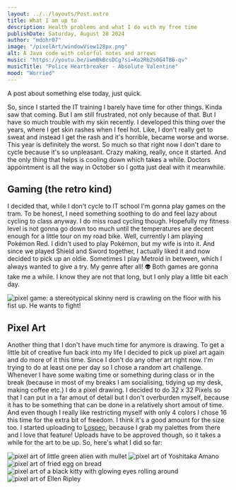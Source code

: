 ```yaml
---
layout: ../../layouts/Post.astro
title: What I am up to
description: Health problems and what I do with my free time
publishDate: Saturday, August 28 2024
author: "mdohr07"
image: "/pixelArt/windowView128px.png"
alt: A Java code with colorful notes and arrows
music: "https://youtu.be/iwmBkBcsDCg?si=Ko2Rb2s0G4TB6-qv"
musicTitle: "Police Heartbreaker - Absolute Valentine"
mood: "Worried"
---
```

A post about something else today, just quick. 

So, since I started the IT training I barely have time for other things. Kinda saw that coming. But I am still frustrated, not only because of that. But I have so much trouble with my skin recently. I developed this thing over the years, where I get skin rashes when I feel hot. Like, I don't really get to sweat and instead I get the rash and it's horrible, became worse and worse. This year is definitely the worst. So much so that right now I don't dare to cycle because it's so unpleasant. Crazy making, really, once it started. And the only thing that helps is cooling down which takes a while. Doctors appointment is all the way in October so I gotta just deal with it meanwhile. 

## Gaming (the retro kind)
I decided that, while I don't cycle to IT school I'm gonna play games on the tram. To be honest, I need something soothing to do and feel lazy about cycling to class anyway. I do miss road cycling though. Hopefully my fitness level is not gonna go down too much until the temperatures are decent enough for a little tour on my road bike. Well, currently I am playing Pokémon Red. I didn't used to play Pokémon, but my wife is into it. And since we played Shield and Sword together, I actually liked it and now decided to pick up an oldie. Sometimes I play Metroid in between, which I always wanted to give a try. My genre after all! 👽 Both games are gonna take me a while. I know they are not that long, but I only play a little bit each day.

<img src="/blogimg/2024-08/pokemonRedNerd.bmp" alt="pixel game: a stereotypical skinny nerd is crawling on the floor with his fist up. He wants to fight!">

## Pixel Art 
Another thing that I don't have much time for anymore is drawing. To get a little bit of creative fun back into my life I decided to pick up pixel art again and do more of it this time. Since I don't do any other art right now. I'm trying to do at least one per day so I chose a random art challenge. Whenever I have some waiting time or something during class or in the break (because in most of my breaks I am socialising, tidying up my desk, making coffee etc.) I do a pixel drawing. 
I decided to do 32 x 32 Pixels so that I can put in a far amout of detail but I don't overburden myself, because it has to be something that can be done in a relatively short amout of time. And even though I really like restricting myself with only 4 colors I chose 16 this time for the extra bit of freedom. I think it's a good amount for the size too. I started uploading to <a href="https://lospec.com/mdohr07" target="_blank">Lospec</a>, because I grab my palettes from there and I love that feature! Uploads have to be approved though, so it takes a while for the art to be up. So, here's what I did so far:


<img src="/pixelArt/waving128px.png" alt="pixel art of little green alien with mullet">
<img src="/pixelArt/amanoYoshitaka128px.png" alt="pixel art of Yoshitaka Amano"> 
<img src="/pixelArt/eggOnBread128px.png" alt="pixel art of fried egg on bread"> 
<img src="/pixelArt/kitty128px.png" alt="pixel art of a black kitty with glowing eyes rolling around"> 
<img src="/pixelArt/ripley128px.png" alt="pixel art of Ellen Ripley"> 